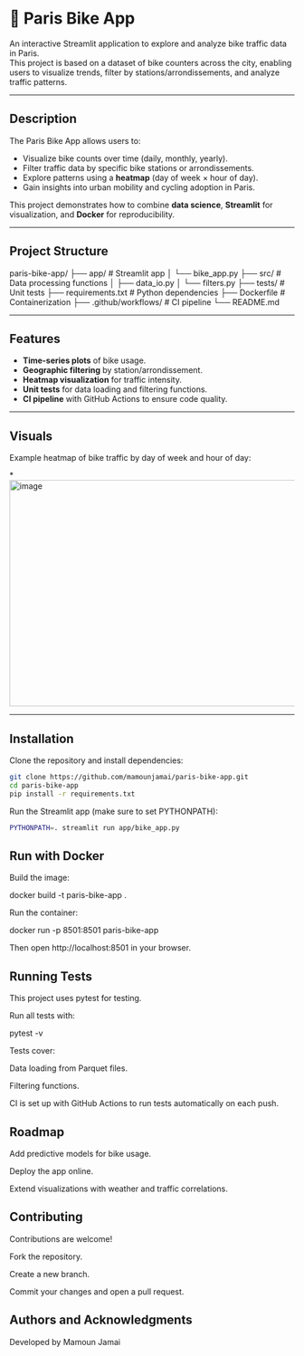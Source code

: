 # 🚴 Paris Bike App

An interactive Streamlit application to explore and analyze bike traffic data in Paris.  
This project is based on a dataset of bike counters across the city, enabling users to visualize trends, filter by stations/arrondissements, and analyze traffic patterns.

---

##  Description

The Paris Bike App allows users to:
- Visualize bike counts over time (daily, monthly, yearly).
- Filter traffic data by specific bike stations or arrondissements.
- Explore patterns using a **heatmap** (day of week × hour of day).
- Gain insights into urban mobility and cycling adoption in Paris.

This project demonstrates how to combine **data science**, **Streamlit** for visualization, and **Docker** for reproducibility.

---
## Project Structure

paris-bike-app/
├── app/                # Streamlit app
│   └── bike_app.py
├── src/                # Data processing functions
│   ├── data_io.py
│   └── filters.py
├── tests/              # Unit tests
├── requirements.txt    # Python dependencies
├── Dockerfile          # Containerization
├── .github/workflows/  # CI pipeline
└── README.md

---
##  Features

-  **Time-series plots** of bike usage.
-  **Geographic filtering** by station/arrondissement.
-  **Heatmap visualization** for traffic intensity.
-  **Unit tests** for data loading and filtering functions.
-  **CI pipeline** with GitHub Actions to ensure code quality.

---

## Visuals

Example heatmap of bike traffic by day of week and hour of day:

*<img width="600" height="400" alt="image" src="https://github.com/user-attachments/assets/bf28e1d9-add9-421c-82f2-d8251a10c9f7" />


---

##  Installation

Clone the repository and install dependencies:

```bash
git clone https://github.com/mamounjamai/paris-bike-app.git
cd paris-bike-app
pip install -r requirements.txt
```
Run the Streamlit app (make sure to set PYTHONPATH):

```bash
PYTHONPATH=. streamlit run app/bike_app.py
```
##  Run with Docker

Build the image:

docker build -t paris-bike-app .

Run the container:

docker run -p 8501:8501 paris-bike-app


Then open http://localhost:8501
 in your browser.

##  Running Tests

This project uses pytest for testing.

Run all tests with:

pytest -v


Tests cover:

Data loading from Parquet files.

Filtering functions.

CI is set up with GitHub Actions to run tests automatically on each push.

##  Roadmap

Add predictive models for bike usage.

Deploy the app online.

Extend visualizations with weather and traffic correlations.

## Contributing

Contributions are welcome!

Fork the repository.

Create a new branch.

Commit your changes and open a pull request.

##  Authors and Acknowledgments

Developed by Mamoun Jamai



